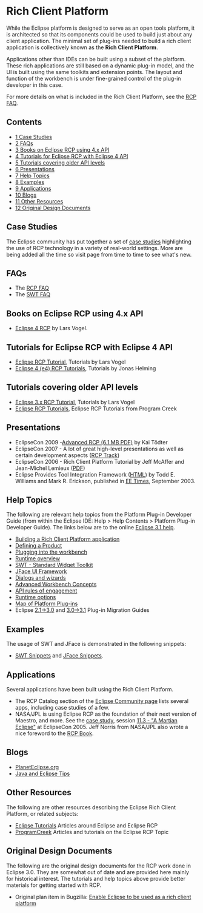 Rich Client Platform
====================

While the Eclipse platform is designed to serve as an open tools platform, it is architected so that its components could be used to build just about any client application. 
The minimal set of plug-ins needed to build a rich client application is collectively known as the **Rich Client Platform**.

Applications other than IDEs can be built using a subset of the platform. 
These rich applications are still based on a dynamic plug-in model, and the UI is built using the same toolkits and extension points. 
The layout and function of the workbench is under fine-grained control of the plug-in developer in this case.

For more details on what is included in the Rich Client Platform, see the [RCP FAQ](https://github.com/eclipse-platform/eclipse.platform.ui/blob/master/docs/Rich_Client_Platform/Rich_Client_Platform_FAQ.md).

Contents
--------

*   [1 Case Studies](#Case-Studies)
*   [2 FAQs](#FAQs)
*   [3 Books on Eclipse RCP using 4.x API](#books-on-eclipse-rcp-using-4x-api)
*   [4 Tutorials for Eclipse RCP with Eclipse 4 API](#Tutorials-for-Eclipse-RCP-with-Eclipse-4-API)
*   [5 Tutorials covering older API levels](#Tutorials-covering-older-API-levels)
*   [6 Presentations](#Presentations)
*   [7 Help Topics](#Help-Topics)
*   [8 Examples](#Examples)
*   [9 Applications](#Applications)
*   [10 Blogs](#Blogs)
*   [11 Other Resources](#Other-Resources)
*   [12 Original Design Documents](#Original-Design-Documents)

Case Studies
------------

The Eclipse community has put together a set of [case studies](https://www.eclipse.org/community/rcpcp.php) highlighting the use of RCP technology in a variety of real-world settings. 
More are being added all the time so visit page from time to time to see what's new.

FAQs
----

*   The [RCP FAQ](https://github.com/eclipse-platform/eclipse.platform.ui/blob/master/docs/Rich_Client_Platform/Rich_Client_Platform_FAQ.md)
*   The [SWT FAQ](http://www.eclipse.org/swt/faq.php)

Books on Eclipse RCP using 4.x API
----------------------------------

*   [Eclipse 4 RCP](http://www.vogella.com/books/eclipsercp.html) by Lars Vogel.

Tutorials for Eclipse RCP with Eclipse 4 API
--------------------------------------------

*   [Eclipse RCP Tutorial](https://www.vogella.com/tutorials/EclipseRCP/article.html), Tutorials by Lars Vogel
*   [Eclipse 4 (e4) RCP Tutorials](https://eclipsesource.com/blogs/2016/01/15/eclipse-4-e4-tutorials-updated/), Tutorials by Jonas Helming

Tutorials covering older API levels
-----------------------------------

*   [Eclipse 3.x RCP Tutorial](http://www.vogella.com/tutorials/Eclipse3RCP/article.html), Tutorials by Lars Vogel
*   [Eclipse RCP Tutorials](http://www.programcreek.com/develop-plug-ins-using-rcp/), Eclipse RCP Tutorials from Program Creek

Presentations
-------------

*   EclipseCon 2009 -[Advanced RCP (6.1 MB PDF)](http://www.toedter.com/download/eclipsecon/Advanced-RCP-EclipseCon-2009.pdf) by Kai Tödter
*   EclipseCon 2007 - A lot of great high-level presentations as well as certain development aspects ([RCP Track](http://www.eclipsecon.org/2007/index.php?page=sub/&area=rich-client))
*   EclipseCon 2006 - Rich Client Platform Tutorial by Jeff McAffer and Jean-Michel Lemieux ([PDF](http://wiki.eclipse.org/images/d/d9/EclipseCon_RCP_Tutorial_2006.pdf))
*   Eclipse Provides Tool Integration Framework ([HTML](https://www.eetimes.com/eclipse-provides-tool-integration-framework/)) by Todd E. Williams and Mark R. Erickson, published in [EE Times](https://www.eetimes.com/eclipse-provides-tool-integration-framework/), September 2003.

Help Topics
-----------

The following are relevant help topics from the Platform Plug-in Developer Guide (from within the Eclipse IDE: Help > Help Contents > Platform Plug-in Developer Guide). The links below are to the online [Eclipse 3.1 help](http://help.eclipse.org/help31).

*   [Building a Rich Client Platform application](http://help.eclipse.org/help33/topic/org.eclipse.platform.doc.isv/guide/rcp.htm)
*   [Defining a Product](http://help.eclipse.org/help33/topic/org.eclipse.platform.doc.isv/guide/product_def.htm)
*   [Plugging into the workbench](http://help.eclipse.org/help33/topic/org.eclipse.platform.doc.isv/guide/workbench.htm)
*   [Runtime overview](http://help.eclipse.org/help33/topic/org.eclipse.platform.doc.isv/guide/runtime.htm)
*   [SWT - Standard Widget Toolkit](http://help.eclipse.org/help33/topic/org.eclipse.platform.doc.isv/guide/swt.htm)
*   [JFace UI Framework](http://help.eclipse.org/help33/topic/org.eclipse.platform.doc.isv/guide/jface.htm)
*   [Dialogs and wizards](http://help.eclipse.org/help33/topic/org.eclipse.platform.doc.isv/guide/dialogs.htm)
*   [Advanced Workbench Concepts](http://help.eclipse.org/help33/topic/org.eclipse.platform.doc.isv/guide/wrkAdv.htm)
*   [API rules of engagement](http://help.eclipse.org/help33/topic/org.eclipse.platform.doc.isv/reference/misc/api-usage-rules.html)
*   [Runtime options](http://help.eclipse.org/help33/topic/org.eclipse.platform.doc.isv/reference/misc/runtime-options.html)
*   [Map of Platform Plug-ins](http://help.eclipse.org/help33/topic/org.eclipse.platform.doc.isv/reference/misc/overview-platform.html)
*   Eclipse [2.1->3.0](http://help.eclipse.org/help33/topic/org.eclipse.platform.doc.isv/porting/eclipse_3_0_porting_guide.html) and [3.0->3.1](http://help.eclipse.org/help33/topic/org.eclipse.platform.doc.isv/porting/eclipse_3_1_porting_guide.html) Plug-in Migration Guides

Examples
--------

The usage of SWT and JFace is demonstrated in the following snippets:

*   [SWT Snippets](http://www.eclipse.org/swt/snippets/) and [JFace Snippets](https://github.com/eclipse-platform/eclipse.platform.ui/blob/master/docs/JFaceSnippets.md).

Applications
------------

Several applications have been built using the Rich Client Platform.

*   The RCP Catalog section of the [Eclipse Community page](http://eclipse.org/community) lists several apps, including case studies of a few.
*   NASA/JPL is using Eclipse RCP as the foundation of their next version of Maestro, and more. See the [case study](http://eclipse.org/community/casestudies/NASAfinal.pdf), session [11.3 - "A Martian Eclipse"](http://www.eclipsecon.org/2005/sessions.php) at EclipseCon 2005. Jeff Norris from NASA/JPL also wrote a nice foreword to the [RCP Book](https://github.com/eclipse-platform/eclipse.platform.ui/blob/master/docs/Rich_Client_Platform/Rich_Client_Platform_Book.md).

Blogs
-----

*   [PlanetEclipse.org](http://planeteclipse.org/planet/)
*   [Java and Eclipse Tips](http://javarevisited.blogspot.de)

Other Resources
---------------

The following are other resources describing the Eclipse Rich Client Platform, or related subjects:

*   [Eclipse Tutorials](http://www.vogella.de/eclipse.html) Articles around Eclipse and Eclipse RCP
*   [ProgramCreek](http://www.programcreek.com) Articles and tutorials on the Eclipse RCP Topic

Original Design Documents
-------------------------

The following are the original design documents for the RCP work done in Eclipse 3.0. They are somewhat out of date and are provided here mainly for historical interest. The tutorials and help topics above provide better materials for getting started with RCP.

*   Original plan item in Bugzilla: [Enable Eclipse to be used as a rich client platform](https://bugs.eclipse.org/bugs/show_bug.cgi?id=36967)

